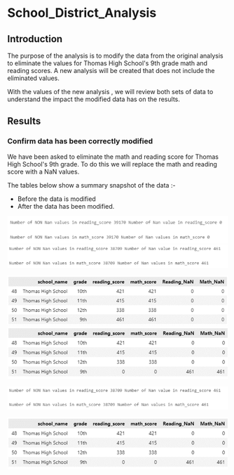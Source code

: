 # School_District_Analysis

## Introduction

The purpose of the analysis is to modify the data from the original analysis to eliminate the values for Thomas High School's 9th grade math and reading scores. A new analysis will be created that does not include the eliminated values. 

With the values of the new analysis , we will review both sets of data to understand the impact the modified data has on the results.

## Results

### Confirm data has been correctly modified

We have been asked to eliminate the math and reading score for Thomas High School's 9th grade. To do this we will replace the math and reading score with a NaN values. 

The tables below show a summary snapshot of the data :- 
- Before the data is modified 
- After the data has been modified.

![Summary count before change](/Resources/Summary_before.png)![Summary count after change](/Resources/Summary_after.png)

![THS Summary before change](/Resources/Summary_before_THS.png)![THS Summary after change](/Resources/Summary_after_THS.png)

![Summary count after change](/Resources/Summary_after.png)

![THS Summary after change](/Resources/Summary_after_THS.png)
